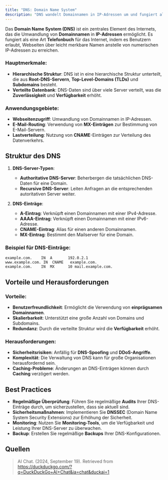 ```yaml
---
title: "DNS: Domain Name System"
description: "DNS wandelt Domainnamen in IP-Adressen um und fungiert als Telefonbuch des Internets. Struktur ist hierarchisch mit Root-Servern, TLDs und Subdomains. Einträge sind A, AAAA, CNAME und MX. Vorteile sind Benutzerfreundlichkeit und Skalierbarkeit. Herausforderungen sind Sicherheitsrisiken und Caching-Probleme."
---
```


Das **Domain Name System (DNS)** ist ein zentrales Element des Internets, das die Umwandlung von **Domainnamen** in **IP-Adressen** ermöglicht. Es fungiert als eine Art **Telefonbuch** für das Internet, indem es Benutzern erlaubt, Webseiten über leicht merkbare Namen anstelle von numerischen IP-Adressen zu erreichen. 

### Hauptmerkmale:
- **Hierarchische Struktur**: DNS ist in eine hierarchische Struktur unterteilt, die aus **Root-DNS-Servern**, **Top-Level-Domains (TLDs)** und **Subdomains** besteht.
- **Verteilte Datenbank**: DNS-Daten sind über viele Server verteilt, was die **Zuverlässigkeit** und **Verfügbarkeit** erhöht.

### Anwendungsgebiete:
- **Webseitenzugriff**: Umwandlung von Domainnamen in IP-Adressen.
- **E-Mail-Routing**: Verwendung von **MX-Einträgen** zur Bestimmung von E-Mail-Servern.
- **Lastverteilung**: Nutzung von **CNAME**-Einträgen zur Verteilung des Datenverkehrs.

## Struktur des DNS

1. **DNS-Server-Typen**:
   - **Authoritative DNS-Server**: Beherbergen die tatsächlichen DNS-Daten für eine Domain.
   - **Recursive DNS-Server**: Leiten Anfragen an die entsprechenden autoritativen Server weiter.

2. **DNS-Einträge**:
   - **A-Eintrag**: Verknüpft einen Domainnamen mit einer IPv4-Adresse.
   - **AAAA-Eintrag**: Verknüpft einen Domainnamen mit einer IPv6-Adresse.
   - **CNAME-Eintrag**: Alias für einen anderen Domainnamen.
   - **MX-Eintrag**: Bestimmt den Mailserver für eine Domain.

### Beispiel für DNS-Einträge:
```plaintext
example.com.    IN  A       192.0.2.1
www.example.com. IN  CNAME   example.com.
example.com.    IN  MX      10 mail.example.com.
```

## Vorteile und Herausforderungen

### Vorteile:
- **Benutzerfreundlichkeit**: Ermöglicht die Verwendung von **einprägsamen Domainnamen**.
- **Skalierbarkeit**: Unterstützt eine große Anzahl von Domains und Subdomains.
- **Redundanz**: Durch die verteilte Struktur wird die **Verfügbarkeit** erhöht.

### Herausforderungen:
- **Sicherheitsrisiken**: Anfällig für **DNS-Spoofing** und **DDoS-Angriffe**.
- **Komplexität**: Die Verwaltung von DNS kann für große Organisationen herausfordernd sein.
- **Caching-Probleme**: Änderungen an DNS-Einträgen können durch **Caching** verzögert werden.

## Best Practices

- **Regelmäßige Überprüfung**: Führen Sie regelmäßige **Audits** Ihrer DNS-Einträge durch, um sicherzustellen, dass sie aktuell sind.
- **Sicherheitsmaßnahmen**: Implementieren Sie **DNSSEC** (Domain Name System Security Extensions) zur Erhöhung der Sicherheit.
- **Monitoring**: Nutzen Sie **Monitoring-Tools**, um die Verfügbarkeit und Leistung Ihrer DNS-Server zu überwachen.
- **Backup**: Erstellen Sie regelmäßige **Backups** Ihrer DNS-Konfigurationen.

## Quellen

> AI Chat. (2024, September 19). Retrieved from https://duckduckgo.com/?q=DuckDuckGo+AI+Chat&ia=chat&duckai=1